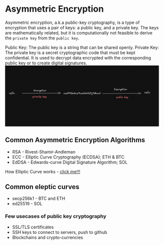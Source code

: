 # Asymmetric Encryption
Asymmetric encryption, a.k.a public-key cryptography, is a type of encryption that uses a pair of keys: a public key, and a private key. The keys are mathematically related, but it is computationally not feasible to derive the `private key` from the `public key`.

Public Key: The public key is a string that can be shared openly.
Private Key: The private key is a secret cryptographic code that must be kept confidential. It is used to decrypt data encrypted with the corresponding public key or to create digital signatures.
![image01](./images//asymmetric-encryption.png)

## Common Asymmetric Encryption Algorithms
- RSA - Rivest-Shamir-Andleman
- ECC - Elliptic Curve Cryptography (ECDSA); ETH & BTC
- EdDSA - Edwards-curve Digital Signature Algorithm; SOL

How Elliptic Curve works - [click me!!!](https://www.youtube.com/watch?v=NF1pwjL9-DE&)

## Common eleptic curves
- secp256k1 - BTC and ETH
- ed25519 - SOL

### Few usecases of public key cryptography
- SSL/TLS certificates
- SSH keys to connect to servers, push to github
- Blockchains and crypto-currencies